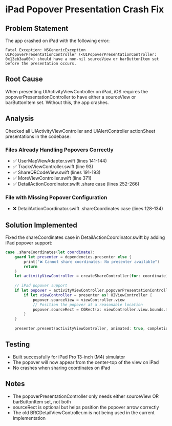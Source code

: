 # iPad Popover Presentation Crash Fix

## Problem Statement
The app crashed on iPad with the following error:
```
Fatal Exception: NSGenericException
UIPopoverPresentationController (<UIPopoverPresentationController: 0x13eb3aa00>) should have a non-nil sourceView or barButtonItem set before the presentation occurs.
```

## Root Cause
When presenting UIActivityViewController on iPad, iOS requires the popoverPresentationController to have either a sourceView or barButtonItem set. Without this, the app crashes.

## Analysis
Checked all UIActivityViewController and UIAlertController actionSheet presentations in the codebase:

### Files Already Handling Popovers Correctly
- ✅ UserMapViewAdapter.swift (lines 141-144)
- ✅ TracksViewController.swift (line 93)
- ✅ ShareQRCodeView.swift (lines 191-193)
- ✅ MoreViewController.swift (line 371)
- ✅ DetailActionCoordinator.swift .share case (lines 252-266)

### File with Missing Popover Configuration
- ❌ DetailActionCoordinator.swift .shareCoordinates case (lines 128-134)

## Solution Implemented

Fixed the shareCoordinates case in DetailActionCoordinator.swift by adding iPad popover support:

```swift
case .shareCoordinates(let coordinate):
    guard let presenter = dependencies.presenter else {
        print("❌ Cannot share coordinates: No presenter available")
        return
    }
    let activityViewController = createShareController(for: coordinate)
    
    // iPad popover support
    if let popover = activityViewController.popoverPresentationController {
        if let viewController = presenter as? UIViewController {
            popover.sourceView = viewController.view
            // Position the popover at a reasonable location
            popover.sourceRect = CGRect(x: viewController.view.bounds.midX, y: 100, width: 0, height: 0)
        }
    }
    
    presenter.present(activityViewController, animated: true, completion: nil)
```

## Testing
- Built successfully for iPad Pro 13-inch (M4) simulator
- The popover will now appear from the center-top of the view on iPad
- No crashes when sharing coordinates on iPad

## Notes
- The popoverPresentationController only needs either sourceView OR barButtonItem set, not both
- sourceRect is optional but helps position the popover arrow correctly
- The old BRCDetailViewController.m is not being used in the current implementation
